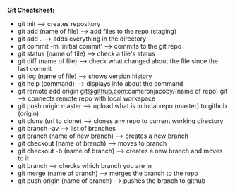 **Git Cheatsheet:**

- git init --> creates repository
- git add (name of file) --> add files to the repo (staging)
- git add . --> adds everything in the directory
- git commit -m 'initial commit' --> commits to the git repo
- git status (name of file) --> check a file's status
- git diff (name of file) --> check what changed about the file since the last commit
- git log (name of file) --> shows version history
- git help (command) --> displays info about the command
- git remote add origin git@github.com:cameronjacoby/(name of repo).git --> connects remote repo with local workspace
- git push origin master --> upload what is in local repo (master) to github (origin)
- git clone (url to clone) --> clones any repo to current working directory
- git branch -av --> list of branches
- git branch (name of new branch) --> creates a new branch
- git checkout (name of branch) --> moves to branch
- git checkout -b (name of branch) --> creates a new branch and moves to it
- git branch --> checks which branch you are in
- git merge (name of branch) --> merges the branch to the repo
- git push origin (name of branch) --> pushes the branch to github
